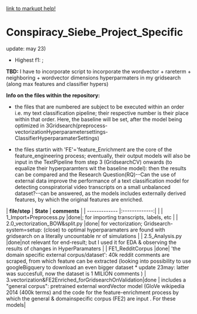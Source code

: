 [link to markupt help!](https://guides.github.com/features/mastering-markdown/)

# Conspiracy_Siebe_Project_Specific

update: may 23)
- Highest f1:  ; 

**__TBD:__**
I have to incorporate script to incorporate the wordvector + rareterm + neighboring + wordvector dimensions hyperparmaters in my gridsearch (along max features and classifier hypers)

__Info on the files within the repository:__
  - the files that are numbered are subject to be executed within an order i.e. my text classification pipeline; their respective number is their place within that order. Here, the baseline will be set, after the model being optimized in 3Gridsearch(preprocess-vectorizationHyperparametersettings-ClassifierHyperparamaterSettings) 
  
  - the files startin with 'FE'='feature_Enrichment are the core of the feature_engineering process; eventually, their output models will also be input in the TextPipeline from step 3 (GridsearchCV) onwards (to equalize their hyperparamters wit the baseline model): then the results can be compared and the Research Question(RQ)--Can the use of external data improve the performance of a text classification model for detecting conspiratorial video transcripts on a small unbalanced dataset?--can be answered, as the models includes externally derived features, by which the original features are enriched. 
  
  | __file/step__                    | __State__   | __comments__        |
| -------------                     |:-------------:|       |
| 1_Import+Preprocess.py            |done|; for importing transcripts, labels, etc  | 
| 2.0_vectorization_BOW&split.py    |done| for vectorization; Gridsearch-system=setup: (close) to optimal hyperparamaters are found with gridsearch on a literally uncountable nr of simulations | 
| 2.5_Analysis.py                   |done|not relevant for end-result; but I used it for EDA & observing the results of changes in HyperParamaters     |
| FE1_RedditCorpus                  |done| 'the domain specific external corpus/dataset': 40k reddit comments are scraped, from which feature can be extracted (looking into possibility to use googleBigquery to download an even bigger dataset * update 23may: latter was succesfull, now the dataset is 1 MILION comments )
| 3.vectorization&FE2Enriched_forGridsearchOnValidation|done  | includes a "general corpus": pretrained external wordVector model (GloVe wikipedia 2014 (400k terms) and the code for the feature-enrichment process by which the general & domainspecific corpus (FE2) are input . For these models|
